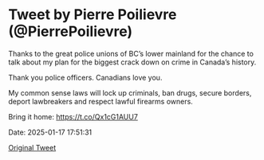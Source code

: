 # Tweet by Pierre Poilievre (@PierrePoilievre)

Thanks to the great police unions of BC’s lower mainland for the chance to talk about my plan for the biggest crack down on crime in Canada’s history. 

Thank you police officers. Canadians love you.

My common sense laws will lock up criminals, ban drugs, secure borders, deport lawbreakers and respect lawful firearms owners.

Bring it home: https://t.co/Qx1cG1AUU7

Date: 2025-01-17 17:51:31

[Original Tweet](https://x.com/PierrePoilievre/status/1880312006563013028)
